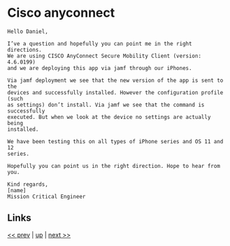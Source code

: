 # Cisco anyconnect

    Hello Daniel,

    I’ve a question and hopefully you can point me in the right directions.
    We are using CISCO AnyConnect Secure Mobility Client (version: 4.6.0199)
    and we are deploying this app via jamf through our iPhones.

    Via jamf deployment we see that the new version of the app is sent to the
    devices and successfully installed. However the configuration profile (such
    as settings) don’t install. Via jamf we see that the command is successfully
    executed. But when we look at the device no settings are actually being
    installed.

    We have been testing this on all types of iPhone series and OS 11 and 12
    series.

    Hopefully you can point us in the right direction. Hope to hear from you.

    Kind regards,
    [name]
    Mission Critical Engineer

## Links

[<< prev](2018-05-15.md) | [up](../) | [next >> ](2018-09-18.md)
